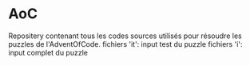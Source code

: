 # AoC
Repositery contenant tous les codes sources utilisés pour résoudre les puzzles de l'AdventOfCode.
fichiers 'it': input test du puzzle
fichiers 'i': input complet du puzzle
